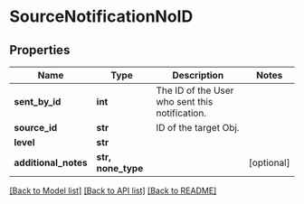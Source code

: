 # SourceNotificationNoID

## Properties
Name | Type | Description | Notes
------------ | ------------- | ------------- | -------------
**sent_by_id** | **int** | The ID of the User who sent this notification. | 
**source_id** | **str** | ID of the target Obj. | 
**level** | **str** |  | 
**additional_notes** | **str, none_type** |  | [optional] 

[[Back to Model list]](../README.md#documentation-for-models) [[Back to API list]](../README.md#documentation-for-api-endpoints) [[Back to README]](../README.md)


